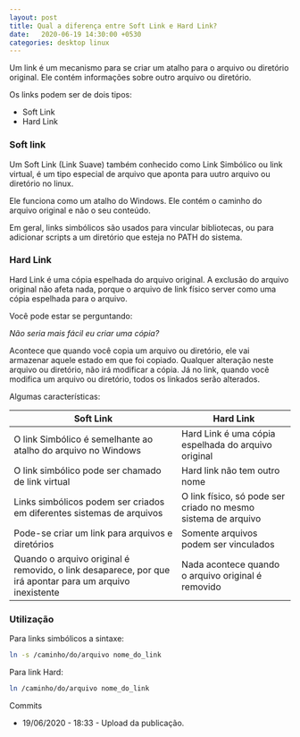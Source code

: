 ```yaml
---
layout: post
title: Qual a diferença entre Soft Link e Hard Link?
date:   2020-06-19 14:30:00 +0530
categories: desktop linux
---
```


Um link é um mecanismo para se criar um atalho para o arquivo ou diretório original. Ele contém informações sobre outro arquivo ou diretório.

Os links podem ser de dois tipos:

- Soft Link 
- Hard Link

### Soft link

Um Soft Link (Link Suave) também conhecido como Link Simbólico ou link virtual, é um tipo especial de arquivo que aponta para uutro arquivo ou diretório no linux.

Ele funciona como um atalho do Windows. Ele contém o caminho do arquivo original e não o seu conteúdo. 

Em geral, links simbólicos são usados para vincular bibliotecas, ou para adicionar scripts a um diretório que esteja no PATH do sistema. 

### Hard Link

Hard Link é uma cópia espelhada do arquivo original. A exclusão do arquivo original não afeta nada, porque o arquivo de link físico server como uma cópia espelhada para o arquivo.

Você pode estar se perguntando:

*Não seria mais fácil eu criar uma cópia?*

Acontece que quando você copia um arquivo ou diretório, ele vai armazenar aquele estado em que foi copiado. Qualquer alteração neste arquivo ou diretório, não irá modificar a cópia. Já no link, quando você modifica um arquivo ou diretório, todos os linkados serão alterados.

Algumas características:

Soft Link | Hard Link
---|---
O link Simbólico é semelhante ao atalho do arquivo no Windows | Hard Link é uma cópia espelhada do arquivo original
O link simbólico pode ser chamado de link virtual | Hard link não tem outro nome
Links simbólicos podem ser criados em diferentes sistemas de arquivos | O link físico, só pode ser criado no mesmo sistema de arquivo
Pode-se criar um link para arquivos e diretórios | Somente arquivos podem ser vinculados
Quando o arquivo original é removido, o link desaparece, por que irá apontar para um arquivo inexistente | Nada acontece quando o arquivo original é removido


### Utilização
Para links simbólicos a sintaxe:

```bash
ln -s /caminho/do/arquivo nome_do_link
```

Para link Hard:

```bash
ln /caminho/do/arquivo nome_do_link
```

Commits
- 19/06/2020 - 18:33 - Upload da publicação.
